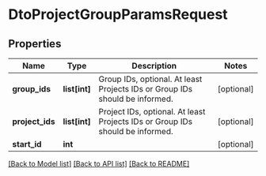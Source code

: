 # DtoProjectGroupParamsRequest

## Properties

Name | Type | Description | Notes
------------ | ------------- | ------------- | -------------
**group_ids** | **list[int]** | Group IDs, optional. At least Projects IDs or Group IDs should be informed. | [optional] 
**project_ids** | **list[int]** | Project IDs, optional. At least Projects IDs or Group IDs should be informed. | [optional] 
**start_id** | **int** |  | [optional] 

[[Back to Model list]](../README.md#documentation-for-models) [[Back to API list]](../README.md#documentation-for-api-endpoints) [[Back to README]](../README.md)


